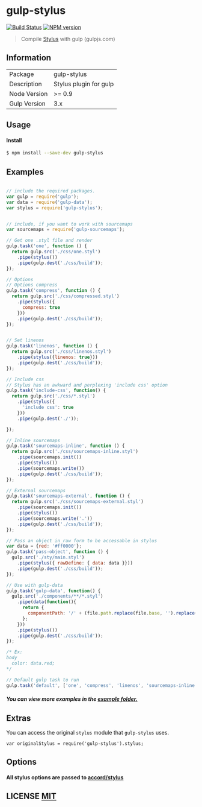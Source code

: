 # gulp-stylus
[![Build Status](https://travis-ci.org/stevelacy/gulp-stylus.png?branch=master)](https://travis-ci.org/stevelacy/gulp-stylus)
[![NPM version](https://badge.fury.io/js/gulp-stylus.png)](http://badge.fury.io/js/gulp-stylus)

> Compile [Stylus](http://learnboost.github.io/stylus/) with gulp (gulpjs.com)

## Information

<table>
<tr>
<td>Package</td><td>gulp-stylus</td>
</tr>
<tr>
<td>Description</td>
<td>Stylus plugin for gulp</td>
</tr>
<tr>
<td>Node Version</td>
<td>>= 0.9</td>
</tr>
<tr>
<td>Gulp Version</td>
<td>3.x</td>
</tr>
</table>

## Usage

#### Install

```sh
$ npm install --save-dev gulp-stylus
```

## Examples

```javascript

// include the required packages.
var gulp = require('gulp');
var data = require('gulp-data');
var stylus = require('gulp-stylus');


// include, if you want to work with sourcemaps
var sourcemaps = require('gulp-sourcemaps');

// Get one .styl file and render
gulp.task('one', function () {
  return gulp.src('./css/one.styl')
    .pipe(stylus())
    .pipe(gulp.dest('./css/build'));
});

// Options
// Options compress
gulp.task('compress', function () {
  return gulp.src('./css/compressed.styl')
    .pipe(stylus({
      compress: true
    }))
    .pipe(gulp.dest('./css/build'));
});


// Set linenos
gulp.task('linenos', function () {
  return gulp.src('./css/linenos.styl')
    .pipe(stylus({linenos: true}))
    .pipe(gulp.dest('./css/build'));
});

// Include css
// Stylus has an awkward and perplexing 'include css' option
gulp.task('include-css', function() {
  return gulp.src('./css/*.styl')
    .pipe(stylus({
      'include css': true
    }))
    .pipe(gulp.dest('./'));

});

// Inline sourcemaps
gulp.task('sourcemaps-inline', function () {
  return gulp.src('./css/sourcemaps-inline.styl')
    .pipe(sourcemaps.init())
    .pipe(stylus())
    .pipe(sourcemaps.write())
    .pipe(gulp.dest('./css/build'));
});

// External sourcemaps
gulp.task('sourcemaps-external', function () {
  return gulp.src('./css/sourcemaps-external.styl')
    .pipe(sourcemaps.init())
    .pipe(stylus())
    .pipe(sourcemaps.write('.'))
    .pipe(gulp.dest('./css/build'));
});

// Pass an object in raw form to be accessable in stylus
var data = {red: '#ff0000'};
gulp.task('pass-object', function () {
  gulp.src('./sty/main.styl')
    .pipe(stylus({ rawDefine: { data: data }}))
    .pipe(gulp.dest('./css/build'));
});

// Use with gulp-data
gulp.task('gulp-data', function() {
  gulp.src('./components/**/*.styl')
    .pipe(data(function(){
      return {
        componentPath: '/' + (file.path.replace(file.base, '').replace(/\/[^\/]*$/, ''));
      };
    }))
    .pipe(stylus())
    .pipe(gulp.dest('./css/build'));
});

/* Ex:
body
  color: data.red;
*/

// Default gulp task to run
gulp.task('default', ['one', 'compress', 'linenos', 'sourcemaps-inline', 'sourcemaps-external', 'pass-object']);

```

##### You can view more examples in the [example folder.](https://github.com/stevelacy/gulp-stylus/tree/master/examples)

## Extras
You can access the original `stylus` module that `gulp-stylus` uses.
```
var originalStylus = require('gulp-stylus').stylus;
```

## Options
#### All stylus options are passed to [accord/stylus](https://github.com/jenius/accord/blob/master/docs/stylus.md)



## LICENSE [MIT](LICENSE)
